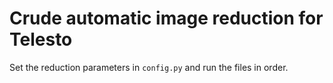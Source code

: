 # Crude automatic image reduction for Telesto

Set the reduction parameters in `config.py` and run the files in order. 